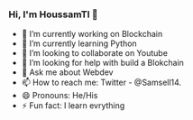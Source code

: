 ### Hi, I'm HoussamTl  👋

- 🔭 I’m currently working on Blockchain
- 🌱 I’m currently learning Python
- 👯 I’m looking to collaborate on Youtube
- 🤔 I’m looking for help with build a Blokchain
- 💬 Ask me about Webdev
- 📫 How to reach me: Twitter - @Samsell14.
- 😄 Pronouns: He/His
- ⚡ Fun fact: I learn evrything

